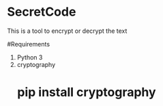 # SecretCode
This is a tool to encrypt or decrypt the text


#Requirements
1. Python 3
2. cryptography
   # pip install cryptography

